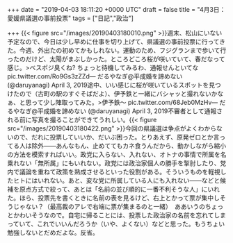 
+++
date = "2019-04-03 18:11:20 +0000 UTC"
draft = false
title = "4月3日：愛媛県議選の事前投票"
tags = ["日記","政治"]

+++
{{< figure src="/images/20190403180010.png"  >}}週末、松山にいない予定なので、今日は少し早めに仕事を切り上げて、県議選の事前投票に行ってきた。今週、外出たの初めてかもしれない。運動のため、フジグランまで歩いて行ったのだけど、太陽がまぶしかった。ところどころ桜が咲いていて、春だなって感じ。>ベスポジ臭くね? ちょっと待機してみるわ、通報せんといてな pic.twitter.com/Ro9Gs3zZZd— だるやなぎ@平成婚を諦めない (@daruyanagi) April 3, 2019<script async="" src="https://platform.twitter.com/widgets.js" charset="utf-8"></script>途中、いい感じに桜が咲いているスポットを見つけたので（古町の駅のすぐそばだよ）、伊予鉄と一緒にバシャッと撮れないかなぁ、と思って少し陣取ってみた。>伊予鉄〜 pic.twitter.com/68Jeb0MzHv— だるやなぎ@平成婚を諦めない (@daruyanagi) April 3, 2019<script async="" src="https://platform.twitter.com/widgets.js" charset="utf-8"></script>不審者として通報される前に写真を撮ることができてうれしい。{{< figure src="/images/20190403180422.png"  >}}今回の県議選は争点がよくわからないので、だれに投票していいか、だいぶ困った。とりあえず、原発ゼロとか言ってる人は除外――あんなもん、止めててもカネ食うんだから、動かしながら縮小の方法を模索すればいい。政党に入らない、入れない、オトナの事情で所属を名乗れない「無所属」にもいれない。政党には政治家個人の勝手を掣肘したり、党内で議論を重ねて政策を熟成させるといった役割がある。そういうものを軽視したヒトにはいれない。あと、変な党に所属している人にも入れない――などと候補を原点方式で絞って、あとは「名前の並び順的に一番不利そうな人」にいれた。ほら、投票先を書くときに名前の表を見るけど、右上とかって票が集中しそうじゃない？（最高裁のアレで右端に票が集まるのと一緒）　ああいうのちょっとかわいそうなので。自宅に帰ることには、投票した政治家の名前を忘れてしまっていて、これでいいんだろうか（いや、よくない）などと思った。もうちょい勉強しないとだめだよな。反省。


